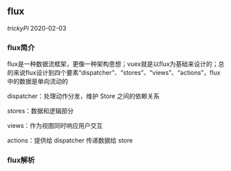 ## flux
*trickyPi* 2020-02-03

### flux简介

flux是一种数据流框架，更像一种架构思想；vuex就是以flux为基础来设计的；总的来说flux设计到四个要素“dispatcher”、“stores”、“views”、“actions”，flux中的数据是单向流动的

dispatcher：处理动作分发，维护 Store 之间的依赖关系

stores：数据和逻辑部分

views：作为视图同时响应用户交互

actions：提供给 dispatcher 传递数据给 store

### flux解析